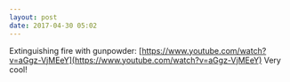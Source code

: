 ```yaml
---
layout: post
date: 2017-04-30 05:02
---
```

Extinguishing fire with gunpowder: [https://www.youtube.com/watch?v=aGgz-VjMEeY](https://www.youtube.com/watch?v=aGgz-VjMEeY) Very cool!
